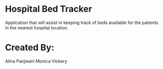 # Hospital Bed Tracker
Application that will assist in keeping track of beds available for the patients in the nearest hospital location.

# Created By:
Alina Panjwani
Monica Vickery
